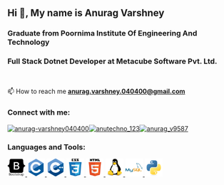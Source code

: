 <h2 align="Left">Hi 👋, My name is Anurag Varshney</h2>
<h3 align="Left">Graduate from Poornima Institute Of Engineering And Technology</h3>
<h3 align="Left">Full Stack Dotnet Developer at Metacube Software Pvt. Ltd.</h3>

<p align="left"> <a href="https://twitter.com/" target="blank"><img src="https://img.shields.io/twitter/follow/?logo=twitter&style=for-the-badge" alt="" /></a> </p>

📫 How to reach me **anurag.varshney.040400@gmail.com**
<h3 align="left">Connect with me:</h3>
<p align="left">
<a href="https://www.linkedin.com/in/anurag-varshney040400/" target="blank"><img align="center" src="https://cdn.jsdelivr.net/npm/simple-icons@3.0.1/icons/linkedin.svg" alt="anurag-varshney040400" height="30" width="40" /></a><a href="https://www.codechef.com/users/anutechno_123" target="blank"><img align="center" src="https://cdn.jsdelivr.net/npm/simple-icons@3.1.0/icons/codechef.svg" alt="anutechno_123" height="30" width="40" /></a><a href="https://www.hackerrank.com/anurag_v9587" target="blank"><img align="center" src="https://cdn.jsdelivr.net/npm/simple-icons@3.0.1/icons/hackerrank.svg" alt="anurag_v9587" height="30" width="40" /></a>


<h3 align="left">Languages and Tools:</h3>
<p align="left"> <a href="https://getbootstrap.com" target="_blank"> <img src="https://raw.githubusercontent.com/devicons/devicon/master/icons/bootstrap/bootstrap-plain-wordmark.svg" alt="bootstrap" width="40" height="40"/> </a> <a href="https://www.cprogramming.com/" target="_blank"> <img src="https://raw.githubusercontent.com/devicons/devicon/master/icons/c/c-original.svg" alt="c" width="40" height="40"/> </a> <a href="https://www.w3schools.com/cpp/" target="_blank"> <img src="https://raw.githubusercontent.com/devicons/devicon/master/icons/cplusplus/cplusplus-original.svg" alt="cplusplus" width="40" height="40"/> </a> <a href="https://www.w3schools.com/css/" target="_blank"> <img src="https://raw.githubusercontent.com/devicons/devicon/master/icons/css3/css3-original-wordmark.svg" alt="css3" width="40" height="40"/> </a> <a href="https://www.w3.org/html/" target="_blank"> <img src="https://raw.githubusercontent.com/devicons/devicon/master/icons/html5/html5-original-wordmark.svg" alt="html5" width="40" height="40"/> </a> <a href="https://www.linux.org/" target="_blank"> <img src="https://raw.githubusercontent.com/devicons/devicon/master/icons/linux/linux-original.svg" alt="linux" width="40" height="40"/> </a> <a href="https://www.mysql.com/" target="_blank"> <img src="https://raw.githubusercontent.com/devicons/devicon/master/icons/mysql/mysql-original-wordmark.svg" alt="mysql" width="40" height="40"/> </a> <a href="https://www.python.org" target="_blank"> <img src="https://raw.githubusercontent.com/devicons/devicon/master/icons/python/python-original.svg" alt="python" width="40" height="40"/> </a> </p>

